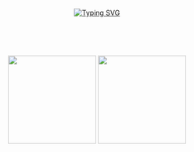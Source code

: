 <div align="center">
<br><br><br>

<!-- Don't just fork or copy it. Star it, please 🥺  -->

[![Typing SVG](https://readme-typing-svg.herokuapp.com?font=Oleo+Script&color=9D9ED2&size=35&center=true&vCenter=true&width=404&height=53&lines=%E3%80%80%E3%80%80Hi+there%2C+I'm+Gyu.+%E3%80%80%E3%80%80)](https://git.io/typing-svg)

<br><br><br>

<!-- gyu0714's profile -->
 

<!--     ![Anurag's GitHub stats](https://github-readme-stats.vercel.app/api?username=gyu0714&show_icons=true&theme=radical) -->
<p>

  <img height="180em" src="https://github-readme-stats.vercel.app/api?username=gyu0714&show_icons=true&theme=radical">
  <img height="180em" src="https://github-readme-stats.vercel.app/api/top-langs/?username=gyu0714&layout=compact&show_icons=true&theme=radical">
</p>

  
<br><br><br>
  
